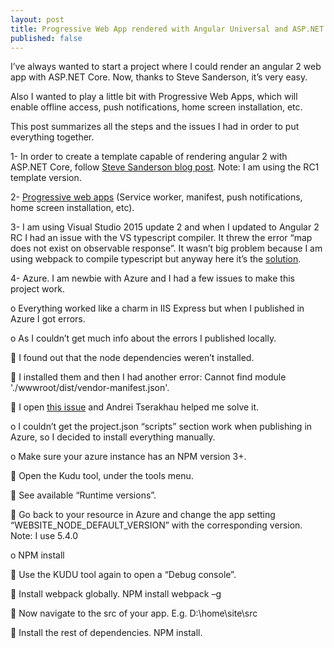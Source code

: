 ```yaml
---
layout: post
title: Progressive Web App rendered with Angular Universal and ASP.NET Core
published: false
---
```


I’ve always wanted to start a project where I could render an angular 2 web app with ASP.NET Core. Now, thanks to Steve Sanderson, it’s very easy. 

Also I wanted to play a little bit with Progressive Web Apps, which will enable offline access, push notifications, home screen installation, etc.

This post summarizes all the steps and the issues I had in order to put everything together.

1-	In order to create a template capable of rendering angular 2 with ASP.NET Core, follow [Steve Sanderson blog post]. Note: I am using the RC1 template version.

2-	[Progressive web apps] (Service worker, manifest, push notifications, home screen installation, etc).

3-	I am using Visual Studio 2015 update 2 and when I updated to Angular 2 RC I had an issue with the VS typescript compiler. It threw the error “map does not exist on observable response”. It wasn’t big problem because I am using webpack to compile typescript but anyway here it’s the [solution]. 

4-	Azure. I am newbie with Azure and I had a few issues to make this project work.

  o	Everything worked like a charm in IIS Express but when I published in Azure I got errors.
 
  o	As I couldn’t get much info about the errors I published locally.
  
 	I found out that the node dependencies weren’t installed.
 
 	I installed them and then I had another error:  Cannot find module './wwwroot/dist/vendor-manifest.json'.
 
  	I open [this issue] and Andrei Tserakhau helped me solve it.
 
 o	I couldn’t get the project.json “scripts” section work when publishing in Azure, so I decided to install everything manually.

 o	Make sure your azure instance has an NPM version 3+. 

 	Open the Kudu tool, under the tools menu.
 
 	See available “Runtime versions”.
 
 	Go back to your resource in Azure and change the app setting “WEBSITE_NODE_DEFAULT_VERSION” with the corresponding version. Note: I use 5.4.0
 
 o	NPM install

  	Use the KUDU tool again to open a “Debug console”. 
      
 	Install webpack globally. NPM install webpack –g
 
 	Now navigate to the src of your app. E.g. D:\home\site\src
 
  	Install the rest of dependencies. NPM install.
 

[Steve Sanderson blog post]: <http://blog.stevensanderson.com/2016/05/02/angular2-react-knockout-apps-on-aspnet-core>
[Progressive web apps]: <https://developers.google.com/web/fundamentals/getting-started/your-first-progressive-web-app>
[solution]: <https://github.com/Microsoft/TypeScript/issues/8518>
[this issue]: <https://github.com/aspnet/JavaScriptServices/issues/104>
